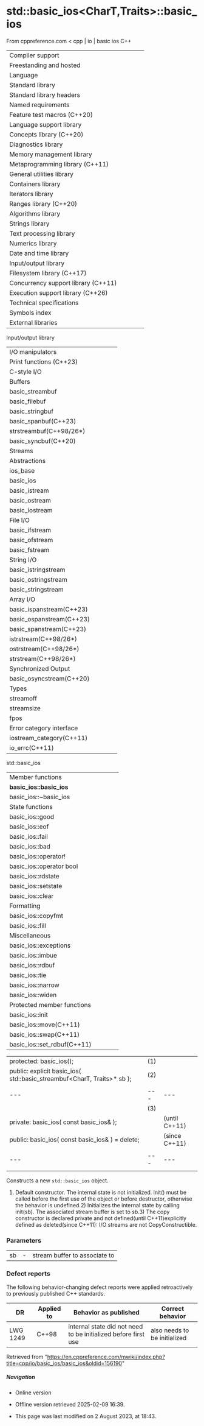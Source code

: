 # std::basic_ios<CharT,Traits>::basic_ios

From cppreference.com
< cpp‎ | io‎ | basic ios
C++

|  |  |  |  |  |
| --- | --- | --- | --- | --- |
| Compiler support | | | | |
| Freestanding and hosted | | | | |
| Language | | | | |
| Standard library | | | | |
| Standard library headers | | | | |
| Named requirements | | | | |
| Feature test macros (C++20) | | | | |
| Language support library | | | | |
| Concepts library (C++20) | | | | |
| Diagnostics library | | | | |
| Memory management library | | | | |
| Metaprogramming library (C++11) | | | | |
| General utilities library | | | | |
| Containers library | | | | |
| Iterators library | | | | |
| Ranges library (C++20) | | | | |
| Algorithms library | | | | |
| Strings library | | | | |
| Text processing library | | | | |
| Numerics library | | | | |
| Date and time library | | | | |
| Input/output library | | | | |
| Filesystem library (C++17) | | | | |
| Concurrency support library (C++11) | | | | |
| Execution support library (C++26) | | | | |
| Technical specifications | | | | |
| Symbols index | | | | |
| External libraries | | | | |

Input/output library

|  |  |  |  |  |
| --- | --- | --- | --- | --- |
| I/O manipulators | | | | |
| Print functions (C++23) | | | | |
| C-style I/O | | | | |
| Buffers | | | | |
| basic_streambuf | | | | |
| basic_filebuf | | | | |
| basic_stringbuf | | | | |
| basic_spanbuf(C++23) | | | | |
| strstreambuf(C++98/26\*) | | | | |
| basic_syncbuf(C++20) | | | | |
| Streams | | | | |
| Abstractions | | | | |
| ios_base | | | | |
| basic_ios | | | | |
| basic_istream | | | | |
| basic_ostream | | | | |
| basic_iostream | | | | |
| File I/O | | | | |
| basic_ifstream | | | | |
| basic_ofstream | | | | |
| basic_fstream | | | | |
| String I/O | | | | |
| basic_istringstream | | | | |
| basic_ostringstream | | | | |
| basic_stringstream | | | | |
| Array I/O | | | | |
| basic_ispanstream(C++23) | | | | |
| basic_ospanstream(C++23) | | | | |
| basic_spanstream(C++23) | | | | |
| istrstream(C++98/26\*) | | | | |
| ostrstream(C++98/26\*) | | | | |
| strstream(C++98/26\*) | | | | |
| Synchronized Output | | | | |
| basic_osyncstream(C++20) | | | | |
| Types | | | | |
| streamoff | | | | |
| streamsize | | | | |
| fpos | | | | |
| Error category interface | | | | |
| iostream_category(C++11) | | | | |
| io_errc(C++11) | | | | |

std::basic_ios

|  |  |  |  |  |
| --- | --- | --- | --- | --- |
| Member functions | | | | |
| ****basic_ios::basic_ios**** | | | | |
| basic_ios::~basic_ios | | | | |
| State functions | | | | |
| basic_ios::good | | | | |
| basic_ios::eof | | | | |
| basic_ios::fail | | | | |
| basic_ios::bad | | | | |
| basic_ios::operator! | | | | |
| basic_ios::operator bool | | | | |
| basic_ios::rdstate | | | | |
| basic_ios::setstate | | | | |
| basic_ios::clear | | | | |
| Formatting | | | | |
| basic_ios::copyfmt | | | | |
| basic_ios::fill | | | | |
| Miscellaneous | | | | |
| basic_ios::exceptions | | | | |
| basic_ios::imbue | | | | |
| basic_ios::rdbuf | | | | |
| basic_ios::tie | | | | |
| basic_ios::narrow | | | | |
| basic_ios::widen | | | | |
| Protected member functions | | | | |
| basic_ios::init | | | | |
| basic_ios::move(C++11) | | | | |
| basic_ios::swap(C++11) | | | | |
| basic_ios::set_rdbuf(C++11) | | | | |

|  |  |  |
| --- | --- | --- |
| protected:  basic_ios(); | (1) |  |
| public:  explicit basic_ios( std::basic_streambuf<CharT, Traits>\* sb ); | (2) |  |
|  |  |  |
| --- | --- | --- |
|  | (3) |  |
| private:  basic_ios( const basic_ios& ); |  | (until C++11) |
| public:  basic_ios( const basic_ios& ) = delete; |  | (since C++11) |
|  |  |  |
| --- | --- | --- |
|  |  |  |

Constructs a new `std::basic_ios` object.

1) Default constructor. The internal state is not initialized. init() must be called before the first use of the object or before destructor, otherwise the behavior is undefined.2) Initializes the internal state by calling init(sb). The associated stream buffer is set to sb.3) The copy constructor is declared private and not defined(until C++11)explicitly defined as deleted(since C++11): I/O streams are not CopyConstructible.

### Parameters

|  |  |  |
| --- | --- | --- |
| sb | - | stream buffer to associate to |

### Defect reports

The following behavior-changing defect reports were applied retroactively to previously published C++ standards.

| DR | Applied to | Behavior as published | Correct behavior |
| --- | --- | --- | --- |
| LWG 1249 | C++98 | internal state did not need to be initialized before first use | also needs to be initialized |

Retrieved from "<https://en.cppreference.com/mwiki/index.php?title=cpp/io/basic_ios/basic_ios&oldid=156190>"

##### Navigation

- Online version
- Offline version retrieved 2025-02-09 16:39.

- This page was last modified on 2 August 2023, at 18:43.